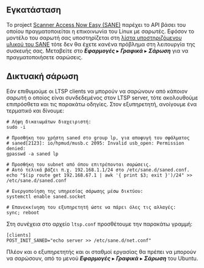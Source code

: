 ## Εγκατάσταση

Το project [Scanner Access Now Easy (SANE)](http://www.sane-project.org/) παρέχει το API βάσει του οποίου πραγματοποιείται η επικοινωνία του Linux με σαρωτές. Εφόσον το μοντέλο του σαρωτή σας υποστηρίζεται στη [λίστα υποστηριζόμενου υλικού του SANE](http://www.sane-project.org/sane-supported-devices.html) τότε δεν θα έχετε κανένα πρόβλημα στη λειτουργία της συσκευής σας. Μεταβείτε στο
***Εφαρμογές*** ▸ ***Γραφικά*** ▸ ***Σάρωση*** για να πραγματοποιήσετε σαρώσεις. 

## Δικτυακή σάρωση

Εάν επιθυμούμε οι LTSP clients να μπορούν να σαρώνουν από κάποιον σαρωτή
ο οποίος είναι συνδεδεμένος στον LTSP server, τότε ακολουθούμε
επιπρόσθετα και τις παρακάτω οδηγίες. Στον εξυπηρετητή,
ανοίγουμε ένα τερματικό και δίνουμε:

```shell
# Λήψη δικαιωμάτων διαχειριστή:
sudo -i

# Προσθήκη του χρήστη saned στο group lp, για αποφυγή του σφάλματος
# saned[2123]: io/hpmud/musb.c 2095: Invalid usb_open: Permission denied:
gpasswd -a saned lp

# Προσθήκη του subnet από όπου επιτρέπονται σαρώσεις.
# Αυτό τελικά βάζει π.χ. 192.168.1.1/24 στο /etc/sane.d/saned.conf.
echo "$(ip route get 192.168.67.1 | awk '{ print $3; exit }')/24" >> /etc/sane.d/saned.conf

# Ενεργοποίηση της υπηρεσίας σάρωσης μέσω δικτύου:
systemctl enable saned.socket

# Επανεκκίνηση του εξυπηρετητή ώστε να πάρει όλες τις αλλαγές:
sync; reboot 
```

Στη συνέχεια στο αρχείο `ltsp.conf` προσθέτουμε την παρακάτω γραμμή:

```title="ltsp.conf"
[clients]
POST_INIT_SANED="echo server >> /etc/sane.d/net.conf"
```

Πλέον και ο εξυπηρετητής και οι σταθμοί εργασίας θα πρέπει να μπορούν να
σαρώσουν, από το μενού ***Εφαρμογές*** ▸ ***Γραφικά*** ▸ ***Σάρωση*** του Ubuntu.
